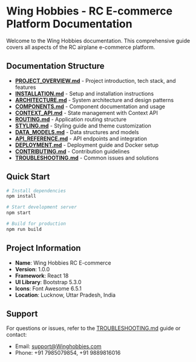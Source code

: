 # Wing Hobbies - RC E-commerce Platform Documentation

Welcome to the Wing Hobbies documentation. This comprehensive guide covers all aspects of the RC airplane e-commerce platform.

## Documentation Structure

- **[PROJECT_OVERVIEW.md](PROJECT_OVERVIEW.md)** - Project introduction, tech stack, and features
- **[INSTALLATION.md](INSTALLATION.md)** - Setup and installation instructions
- **[ARCHITECTURE.md](ARCHITECTURE.md)** - System architecture and design patterns
- **[COMPONENTS.md](COMPONENTS.md)** - Component documentation and usage
- **[CONTEXT_API.md](CONTEXT_API.md)** - State management with Context API
- **[ROUTING.md](ROUTING.md)** - Application routing structure
- **[STYLING.md](STYLING.md)** - Styling guide and theme customization
- **[DATA_MODELS.md](DATA_MODELS.md)** - Data structures and models
- **[API_REFERENCE.md](API_REFERENCE.md)** - API endpoints and integration
- **[DEPLOYMENT.md](DEPLOYMENT.md)** - Deployment guide and Docker setup
- **[CONTRIBUTING.md](CONTRIBUTING.md)** - Contribution guidelines
- **[TROUBLESHOOTING.md](TROUBLESHOOTING.md)** - Common issues and solutions

## Quick Start

```bash
# Install dependencies
npm install

# Start development server
npm start

# Build for production
npm run build
```

## Project Information

- **Name**: Wing Hobbies RC E-commerce
- **Version**: 1.0.0
- **Framework**: React 18
- **UI Library**: Bootstrap 5.3.0
- **Icons**: Font Awesome 6.5.1
- **Location**: Lucknow, Uttar Pradesh, India

## Support

For questions or issues, refer to the [TROUBLESHOOTING.md](TROUBLESHOOTING.md) guide or contact:
- Email: support@Winghobbies.com
- Phone: +91 7985079854, +91 9889816016
